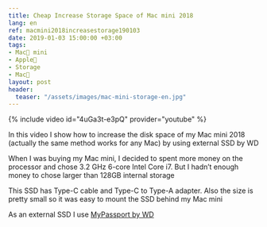 ```yaml
---
title: Cheap Increase Storage Space of Mac mini 2018
lang: en
ref: macmini2018increasestorage190103
date: 2019-01-03 15:00:00 +03:00
tags:
- Mac🍎 mini
- Apple🍎
- Storage
- Mac🍎
layout: post
header:
  teaser: "/assets/images/mac-mini-storage-en.jpg"
---
```


{% include video id="4uGa3t-e3pQ" provider="youtube" %}

In this video I show how to increase the disk space of my Mac mini 2018 (actually the same method works for any Mac) by using external SSD by WD

When I was buying my Mac mini, I decided to spent more money on the processor and chose 3.2 GHz 6-core Intel Core i7. But I hadn’t enough money to chose larger than 128GB internal storage

This SSD has Type-C cable and Type-C to Type-A adapter. Also the size is pretty small so it was easy to mount the SSD behind my Mac mini

As an external SSD I use [MyPassport by WD](https://www.wd.com/products/portable-storage/my-passport-ssd.html#WDBKVX2560PSL-WESN)
